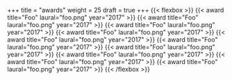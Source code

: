 +++
title = "awards"
weight = 25
draft = true
+++
{{< flexbox >}}
{{< award title="Foo" laural="foo.png" year="2017" >}}
{{< award title="Foo" laural="foo.png" year="2017" >}}
{{< award title="Foo" laural="foo.png" year="2017" >}}
{{< award title="Foo" laural="foo.png" year="2017" >}}
{{< award title="Foo" laural="foo.png" year="2017" >}}
{{< award title="Foo" laural="foo.png" year="2017" >}}
{{< award title="Foo" laural="foo.png" year="2017" >}}
{{< award title="Foo" laural="foo.png" year="2017" >}}
{{< award title="Foo" laural="foo.png" year="2017" >}}
{{< award title="Foo" laural="foo.png" year="2017" >}}
{{< /flexbox >}}